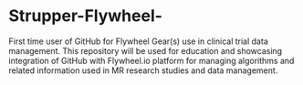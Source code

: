 # Strupper-Flywheel-
First time user of GitHub for Flywheel Gear(s) use in clinical trial data management.
This repository will be used for education and showcasing integration of GitHub with Flywheel.io platform for managing algorithms and related information used in MR research studies and data management.
